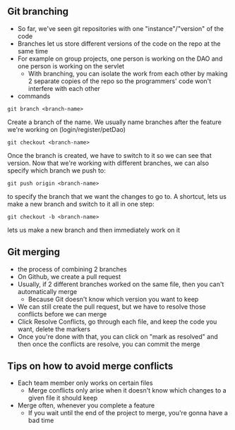 ## Git branching
- So far, we've seen git repositories with one "instance"/"version" of the code
- Branches let us store different versions of the code on the repo at the same time
- For example on group projects, one person is working on the DAO and one person is working on the servlet
    - With branching, you can isolate the work from each other by making 2 separate copies of the repo so the programmers' code won't interfere with each other
- commands
```
git branch <branch-name> 
```
Create a branch of the name. We usually name branches after the feature we're working on (login/register/petDao)
```
git checkout <branch-name>
```
Once the branch is created, we have to switch to it so we can see that version. 
Now that we're working with different branches, we can also specify which branch we push to:
```
git push origin <branch-name>
```
to specify the branch that we want the changes to go to.
A shortcut, lets us make a new branch and switch to it all in one step:
```
git checkout -b <branch-name>
```
lets us make a new branch and then immediately work on it

## Git merging
- the process of combining 2 branches
- On Github, we create a pull request
- Usually, if 2 different branches worked on the same file, then you can't automatically merge
    - Because Git doesn't know which version you want to keep
- We can still create the pull request, but we have to resolve those conflicts before we can merge
- Click Resolve Conflicts, go through each file, and keep the code you want, delete the markers
- Once you're done with that, you can click on "mark as resolved" and then once the conflicts are resolve, you can commit the merge

## Tips on how to avoid merge conflicts
- Each team member only works on certain files
    - Merge conflicts only arise when it doesn't know which changes to a given file it should keep 
- Merge often, whenever you complete a feature
    - If you wait until the end of the project to merge, you're gonna have a bad time